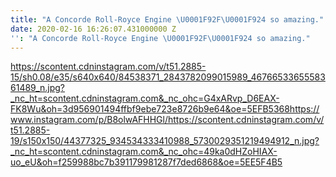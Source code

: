 ```yaml
---
title: "A Concorde Roll-Royce Engine \U0001F92F\U0001F924 so amazing."
date: 2020-02-16 16:26:07.431000000 Z
'': "A Concorde Roll-Royce Engine \U0001F92F\U0001F924 so amazing."
---
```


https://scontent.cdninstagram.com/v/t51.2885-15/sh0.08/e35/s640x640/84538371_2843782099015989_4676653365558361489_n.jpg?_nc_ht=scontent.cdninstagram.com&_nc_ohc=G4xARvp_D6EAX-FK8Wu&oh=3d956901494ffbf9ebe723e8726b9e64&oe=5EFB5368https://www.instagram.com/p/B8olwAFHHGl/https://scontent.cdninstagram.com/v/t51.2885-19/s150x150/44377325_934534333410988_5730029351219494912_n.jpg?_nc_ht=scontent.cdninstagram.com&_nc_ohc=49ka0dHZoHIAX-uo_eU&oh=f259988bc7b391179981287f7ded6868&oe=5EE5F4B5